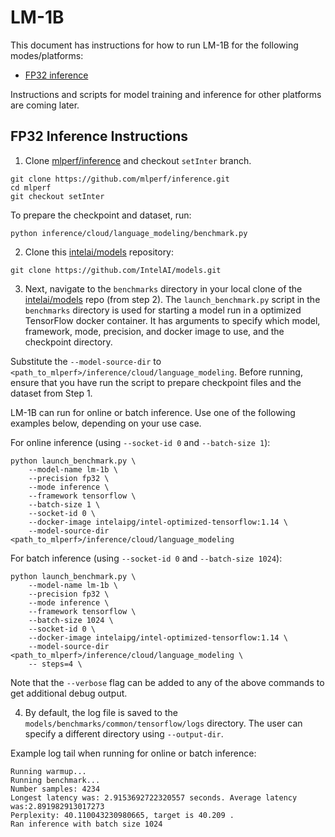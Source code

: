 # LM-1B 

This document has instructions for how to run LM-1B for the
following modes/platforms:
* [FP32 inference](#fp32-inference-instructions)

Instructions and scripts for model training and inference for
other platforms are coming later.

## FP32 Inference Instructions

1. Clone [mlperf/inference](https://github.com/mlperf/inference.git) and 
checkout `setInter` branch.
```
git clone https://github.com/mlperf/inference.git
cd mlperf
git checkout setInter
```

To prepare the checkpoint and dataset, run:
```
python inference/cloud/language_modeling/benchmark.py 
```

2. Clone this [intelai/models](https://github.com/IntelAI/models)
repository:

```
git clone https://github.com/IntelAI/models.git
```

3. Next, navigate to the `benchmarks` directory in your local clone of
the [intelai/models](https://github.com/IntelAI/models) repo (from step 2).
The `launch_benchmark.py` script in the `benchmarks` directory is
used for starting a model run in a optimized TensorFlow docker
container. It has arguments to specify which model, framework, mode,
precision, and docker image to use, and the checkpoint directory.

Substitute the `--model-source-dir` to `<path_to_mlperf>/inference/cloud/language_modeling`.
Before running, ensure that you have run the script to prepare checkpoint files and the dataset
from Step 1.

LM-1B can run for online or batch inference. Use one of the following examples below, depending on
your use case.

For online inference (using `--socket-id 0` and `--batch-size 1`):

```
python launch_benchmark.py \
    --model-name lm-1b \
    --precision fp32 \
    --mode inference \
    --framework tensorflow \
    --batch-size 1 \
    --socket-id 0 \
    --docker-image intelaipg/intel-optimized-tensorflow:1.14 \
    --model-source-dir <path_to_mlperf>/inference/cloud/language_modeling

```

For batch inference (using `--socket-id 0` and `--batch-size 1024`):

```
python launch_benchmark.py \
    --model-name lm-1b \
    --precision fp32 \
    --mode inference \
    --framework tensorflow \
    --batch-size 1024 \
    --socket-id 0 \
    --docker-image intelaipg/intel-optimized-tensorflow:1.14 \
    --model-source-dir <path_to_mlperf>/inference/cloud/language_modeling \
    -- steps=4 \
```

Note that the `--verbose` flag can be added to any of the above commands
to get additional debug output.

4.  By default, the log file is saved to the
`models/benchmarks/common/tensorflow/logs` directory. The user can specify a 
different directory using `--output-dir`.

Example log tail when running for online or batch inference:
```
Running warmup...
Running benchmark...
Number samples: 4234
Longest latency was: 2.9153692722320557 seconds. Average latency was:2.891982913017273
Perplexity: 40.110043230980665, target is 40.209 .
Ran inference with batch size 1024
```

